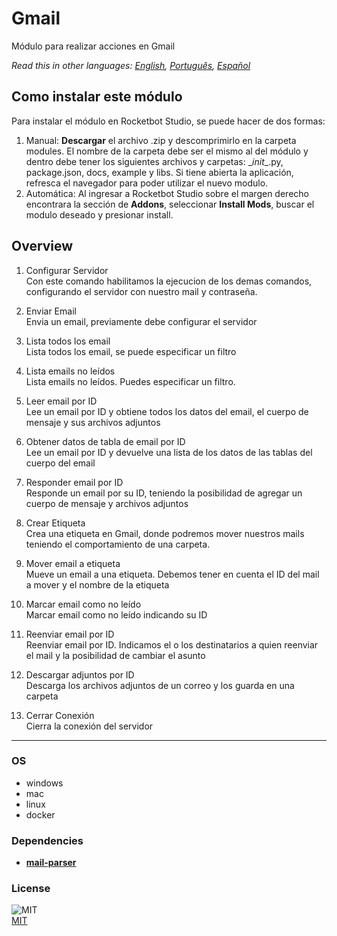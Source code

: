 



# Gmail
  
Módulo para realizar acciones en Gmail  

*Read this in other languages: [English](README.md), [Português](README.pr.md), [Español](README.es.md)*

## Como instalar este módulo
  
Para instalar el módulo en Rocketbot Studio, se puede hacer de dos formas:
1. Manual: __Descargar__ el archivo .zip y descomprimirlo en la carpeta modules. El nombre de la carpeta debe ser el mismo al del módulo y dentro debe tener los siguientes archivos y carpetas: \__init__.py, package.json, docs, example y libs. Si tiene abierta la aplicación, refresca el navegador para poder utilizar el nuevo modulo.
2. Automática: Al ingresar a Rocketbot Studio sobre el margen derecho encontrara la sección de **Addons**, seleccionar **Install Mods**, buscar el modulo deseado y presionar install.  


## Overview


1. Configurar Servidor  
Con este comando habilitamos la ejecucion de los demas comandos, configurando el servidor con nuestro mail y contraseña.

2. Enviar Email  
Envia un email, previamente debe configurar el servidor

3. Lista todos los email  
Lista todos los email, se puede especificar un filtro

4. Lista emails no leídos  
Lista emails no leídos. Puedes especificar un filtro.

5. Leer email por ID  
Lee un email por ID y obtiene todos los datos del email, el cuerpo de mensaje y sus archivos adjuntos

6. Obtener datos de tabla de email por ID  
Lee un email por ID y devuelve una lista de los datos de las tablas del cuerpo del email

7. Responder email por ID  
Responde un email por su ID, teniendo la posibilidad de agregar un cuerpo de mensaje y archivos adjuntos

8. Crear Etiqueta  
Crea una etiqueta en Gmail, donde podremos mover nuestros mails teniendo el comportamiento de una carpeta.

9. Mover email a etiqueta  
Mueve un email a una etiqueta. Debemos tener en cuenta el ID del mail a mover y el nombre de la etiqueta

10. Marcar email como no leído  
Marcar email como no leído indicando su ID

11. Reenviar email por ID  
Reenviar email por ID. Indicamos el o los destinatarios a quien reenviar el mail y la posibilidad de cambiar el asunto

12. Descargar adjuntos por ID  
Descarga los archivos adjuntos de un correo y los guarda en una carpeta

13. Cerrar Conexión  
Cierra la conexión del servidor  

----
### OS

- windows
- mac
- linux
- docker

### Dependencies
- [**mail-parser**](https://pypi.org/project/mail-parser/)
### License
  
![MIT](https://camo.githubusercontent.com/107590fac8cbd65071396bb4d04040f76cde5bde/687474703a2f2f696d672e736869656c64732e696f2f3a6c6963656e73652d6d69742d626c75652e7376673f7374796c653d666c61742d737175617265)  
[MIT](http://opensource.org/licenses/mit-license.ph)
